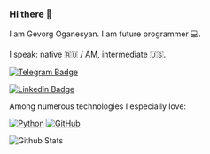 ### Hi there 👋

I am Gevorg Oganesyan. I am future programmer 💻.

I speak: native 🇷🇺 / AM, intermediate 🇺🇸.

[![Telegram Badge](https://img.shields.io/badge/-rioran-blue?style=flat-square&logo=Telegram&logoColor=white&link=https://t.me/gev_ogan)](https://t.me/gev_ogan)

[![Linkedin Badge](https://img.shields.io/badge/-rioran-blue?style=flat-square&logo=LinkedIn&logoColor=white&link=https://www.linkedin.com/in/gev-ogan/)](https://www.linkedin.com/in/gev-ogan/)

Among numerous technologies I especially love:

[![Python](https://img.shields.io/badge/-Python-black?style=flat-square&logo=Python&link=https://www.python.org/)](https://www.python.org/)
[![GitHub](https://img.shields.io/badge/-GitHub-181717?style=flat-square&logo=github&link=https://github.com/gevoganesyan)](https://github.com/gevoganesyan)

![Github Stats](https://github-readme-stats.vercel.app/api?username=rioran&count_private=true&show_icons=true&include_all_commits=true)

<!--
**gevoganesyan/gevoganesyan** is a ✨ _special_ ✨ repository because its `README.md` (this file) appears on your GitHub profile.

Here are some ideas to get you started:

- 🔭 I’m currently working on ...
- 🌱 I’m currently learning ...
- 👯 I’m looking to collaborate on ...
- 🤔 I’m looking for help with ...
- 💬 Ask me about ...
- 📫 How to reach me: ...
- 😄 Pronouns: ...
- ⚡ Fun fact: ...
-->
